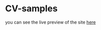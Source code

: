 # CV-samples
you can see the live preview of the site [here](https://preview.keenthemes.com/aircv/?_ga=2.130415631.1858850996.1653478091-1957755065.1653478090)
